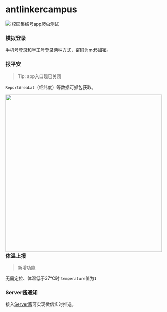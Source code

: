 # antlinkercampus
![](https://h5api.xiaoyuanjijiehao.com/safereport5/favicon.ico) 校园集结号app爬虫测试

### 模拟登录

手机号登录和学工号登录两种方式，密码为md5加密。

### 报平安

> Tip: app入口现已关闭

`ReportAreaLat`（经纬度）等数据可抓包获取。

<img src="https://h5api.xiaoyuanjijiehao.com/safereport5/img/bg-image.a4526f18.png" align="left" width="500"/>

### 体温上报

> 新增功能

无需定位、体温低于37℃时 `temperature`值为`1`

### Server酱通知

接入<a href="http://sc.ftqq.com">Server酱</a>可实现微信实时推送。
